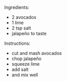 Ingredients:
- 2 avocados
- 1 lime
- 2 tsp salt
- jalapeño to taste

Instructions:
- cut and mash avocados
- chop jalapeño
- squeeze lime
- add salt
- and mix well
